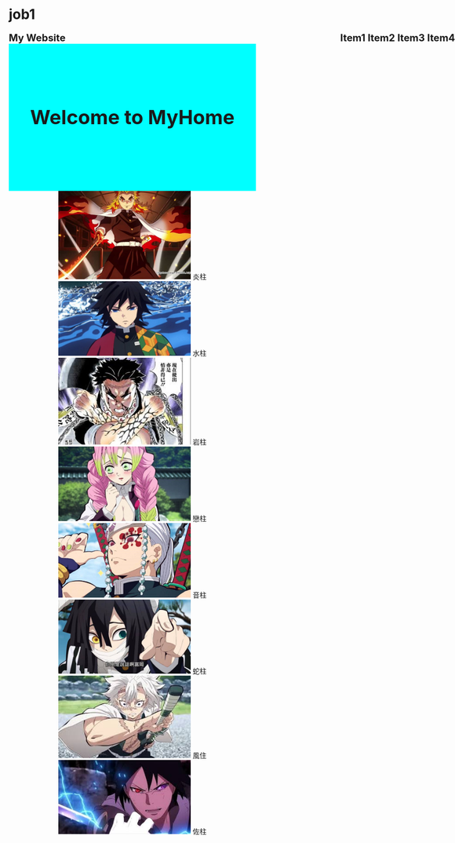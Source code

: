 # job1
<!DOCTYPE html>
<html>
<head>
	<meta charset="utf-8">
	<meta name="viewport" content="width=device-width,initial-scale=1,maximum-scale=1" />
	<!--手機概念必須加上這行-->
	<title></title>
	<link href="style.css" rel="stylesheet" type="text/css" media="all"/>
	<style type="text/css">
	.head{
		height: 300px;
		background-color: #00ffff;	
		text-align:center;
		line-height: 300px;
		margin: 0px;
	}
	.img{
		width: 270px;
		height: 200px;
	}
	@media screen and (max-width: 600px){
		.content{
			width: 90%;
		}
	}
	/*上面那個是要弄出手機縮放大小*/
</style>
</head>
<body style="margin: 0px;">
<div style="font-size: 20px;font-weight: bold;">My Website<span style="position: absolute;right: 0px;">Item1  Item2  Item3  Item4</span></div>
<div  class="head" style="font-size: 40px;font-weight: bold;position:center;">Welcome to MyHome</div>
	<main>
		<div class="item" align="center" > <img src="1.jpg" width="270">
		炎柱</img></div>
		<div class="item" align="center" > <img src="2.jpg" width="270">
		水柱</img></div>
		<div class="item" align="center" > <img src="3.jpg" width="270">
		岩柱</img></div>
		<div class="item" align="center" > <img src="4.jpg" width="270">
		戀柱</img></div>
		<div class="item" align="center" > <img src="5.jpg" width="270">
		音柱</img></div>
		<div class="item" align="center" > <img src="6.jpg" width="270">
		蛇柱</img></div>
		<div class="item" align="center" > <img src="7.jpg" width="270">
		風住</img></div>
		<div class="item" align="center" > <img src="8.jpg" width="270">
		佐柱</img></div>
	</main>
</div>
</body>
</html>
